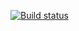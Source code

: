 [![Build status](https://ci.appveyor.com/api/projects/status/00o4us19xkv98opw?svg=true)](https://ci.appveyor.com/project/Nemeziz1/auto3-selenide)